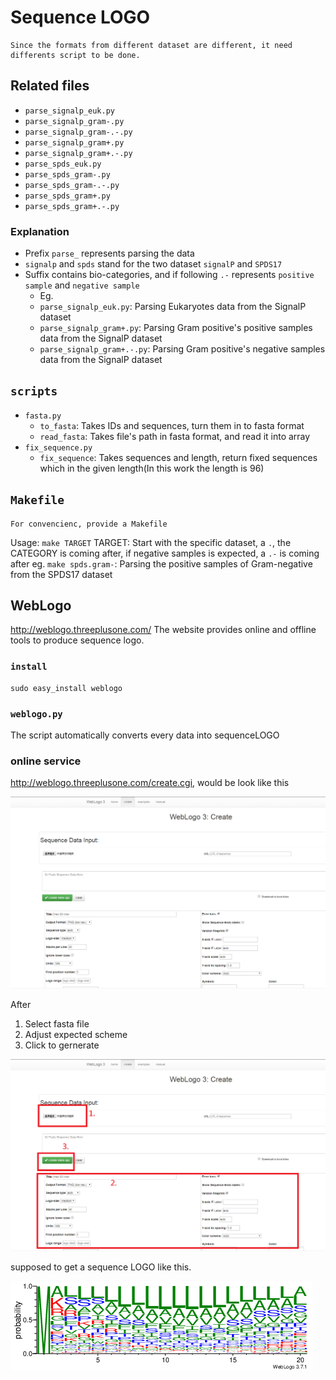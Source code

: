 # Sequence LOGO

```
Since the formats from different dataset are different, it need differents script to be done.
```

## Related files
* `parse_signalp_euk.py`
* `parse_signalp_gram-.py`
* `parse_signalp_gram-.-.py`
* `parse_signalp_gram+.py`
* `parse_signalp_gram+.-.py`
* `parse_spds_euk.py`
* `parse_spds_gram-.py`
* `parse_spds_gram-.-.py`
* `parse_spds_gram+.py`
* `parse_spds_gram+.-.py`

### Explanation
* Prefix `parse_` represents parsing the data
* `signalp` and `spds` stand for the two dataset `signalP` and `SPDS17`
* Suffix contains bio-categories, and if following `.-` represents `positive sample` and `negative sample`
	* Eg.
	* `parse_signalp_euk.py`: Parsing Eukaryotes data from the SignalP dataset
	* `parse_signalp_gram+.py`: Parsing Gram positive's positive samples data from the SignalP dataset
	* `parse_signalp_gram+.-.py`: Parsing Gram positive's negative samples data from the SignalP dataset

## `scripts`
* `fasta.py`
	* `to_fasta`: Takes IDs and sequences, turn them in to fasta format
	* `read_fasta`: Takes file's path in fasta format, and read it into array
* `fix_sequence.py`
	* `fix_sequence`: Takes sequences and length, return fixed sequences which in the given length(In this work the length is 96)


## `Makefile`
```
For convencienc, provide a Makefile
```
Usage: `make TARGET`
TARGET: Start with the specific dataset, a `.`, the CATEGORY is coming after, if negative samples is expected, a `.-` is coming after
	eg.
		`make spds.gram-`: Parsing the positive samples of Gram-negative from the SPDS17 dataset
		
## WebLogo
http://weblogo.threeplusone.com/
The website provides online and offline tools to produce sequence logo.
### `install`
```
sudo easy_install weblogo
```
### `weblogo.py`
The script automatically converts every data into sequenceLOGO

### online service
http://weblogo.threeplusone.com/create.cgi, would be look like this

![](images/1.PNG)

After
1. Select fasta file
2. Adjust expected scheme
3. Click to gernerate

![](images/2.PNG)

supposed to get a sequence LOGO like this.

![](images/EUK,Signalp,positive_samples.png)
